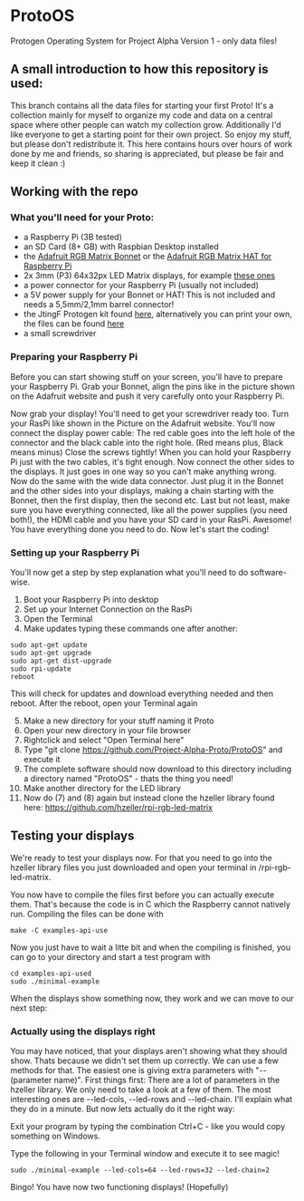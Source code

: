# ProtoOS
Protogen Operating System for Project Alpha Version 1 - only data files!

## A small introduction to how this repository is used:
This branch contains all the data files for starting your first Proto! It's a collection mainly for myself to organize my code and data on a central space where other people can watch my collection grow. 
Additionally I'd like everyone to get a starting point for their own project. So enjoy my stuff, but please don't redistribute it. This here contains hours over hours of work done by me and friends, so sharing is appreciated, but please be fair and keep it clean :)

## Working with the repo
### What you'll need for your Proto:
- a Raspberry Pi (3B tested)
- an SD Card (8+ GB) with Raspbian Desktop installed
- the [Adafruit RGB Matrix Bonnet](https://www.adafruit.com/product/3211) or the [Adafruit RGB Matrix HAT for Raspberry Pi](https://www.adafruit.com/product/2345)
- 2x 3mm (P3) 64x32px LED Matrix displays, for example [these ones](https://www.adafruit.com/product/2279)
- a power connector for your Raspberry Pi (usually not included)
- a 5V power supply for your Bonnet or HAT! This is not included and needs a 5,5mm/2,1mm barrel connector!
- the JtingF Protogen kit found [here](https://www.etsy.com/listing/1006039713/cm1-protogen-kit-no-electronics-slafdm), alternatively you can print your own, the files can be found [here](https://www.patreon.com/JtingF)
- a small screwdriver

### Preparing your Raspberry Pi
Before you can start showing stuff on your screen, you'll have to prepare your Raspberry Pi. Grab your Bonnet, align the pins like in the picture shown on the Adafruit website and push it very carefully onto your Raspberry Pi.

Now grab your display! You'll need to get your screwdriver ready too. Turn your RasPi like shown in the Picture on the Adafruit website. You'll now connect the display power cable: The red cable goes into the left hole of the connector and the black cable into the right hole. (Red means plus, Black means minus) Close the screws tightly! When you can hold your Raspberry Pi just with the two cables, it's tight enough. Now connect the other sides to the displays. It just goes in one way so you can't make anything wrong. Now do the same with the wide data connector. Just plug it in the Bonnet and the other sides into your displays, making a chain starting with the Bonnet, then the first display, then the second etc. Last but not least, make sure you have everything connected, like all the power supplies (you need both!), the HDMI cable and you have your SD card in your RasPi.
Awesome! You have everything done you need to do. Now let's start the coding!

### Setting up your Raspberry Pi
You'll now get a step by step explanation what you'll need to do software-wise. 
1. Boot your Raspberry Pi into desktop
2. Set up your Internet Connection on the RasPi
3. Open the Terminal
4. Make updates typing these commands one after another:
```
sudo apt-get update
sudo apt-get upgrade
sudo apt-get dist-upgrade
sudo rpi-update
reboot
```
This will check for updates and download everything needed and then reboot. After the reboot, open your Terminal again

5. Make a new directory for your stuff naming it Proto
6. Open your new directory in your file browser
7. Rightclick and select "Open Terminal here"
8. Type "git clone https://github.com/Project-Alpha-Proto/ProtoOS" and execute it
9. The complete software should now download to this directory including a directory named "ProtoOS" - thats the thing you need!
10. Make another directory for the LED library
11. Now do (7) and (8) again but instead clone the hzeller library found here: https://github.com/hzeller/rpi-rgb-led-matrix

## Testing your displays
We're ready to test your displays now. For that you need to go into the hzeller library files you just downloaded and open your terminal in /rpi-rgb-led-matrix.

You now have to compile the files first before you can actually execute them. That's because the code is in C which the Raspberry cannot natively run. Compiling the files can be done with

```
make -C examples-api-use
```

Now you just have to wait a litte bit and when the compiling is finished, you can go to your directory and start a test program with
```
cd examples-api-used
sudo ./minimal-example
```
When the displays show something now, they work and we can move to our next step:
### Actually using the displays right
You may have noticed, that your displays aren't showing what they should show. Thats because we didn't set them up correctly. We can use a few methods for that. The easiest one is giving extra parameters with "--(parameter name)".
First things first: There are a lot of parameters in the hzeller library. We only need to take a look at a few of them. The most interesting ones are --led-cols, --led-rows and --led-chain.
I'll explain what they do in a minute. But now lets actually do it the right way:

Exit your program by typing the combination Ctrl+C - like you would copy something on Windows.

Type the following in your Terminal window and execute it to see magic!
```
sudo ./minimal-example --led-cols=64 --led-rows=32 --led-chain=2
```
Bingo! You have now two functioning displays! (Hopefully)
